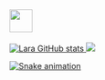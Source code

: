 ## 
##  <a href="https://www.instagram.com/_larapedroso/" target="_blank"> <img src="https://cdn.icon-icons.com/icons2/2232/PNG/512/instagram_logo_icon_134593.png" height="40" width="40"> 
![Lara GitHub stats](https://github-readme-stats.vercel.app/api?username=LaraPedroso&show_icons=true&theme=midnight-purple) 
<img src="https://github-readme-stats.anuraghazra1.vercel.app/api/top-langs/?username=LaraPedroso&layout=compact&theme=midnight-purple" />

![Snake animation](https://github.com/LaraPedroso/LaraPedroso/blob/output/github-contribution-grid-snake.svg)
